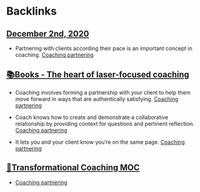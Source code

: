 
# Backlinks
## [December 2nd, 2020](<December 2nd, 2020.md>)
- Partnering with clients according their pace is an important concept in coaching. [Coaching partnering](<Coaching partnering.md>)

## [📚Books - The heart of laser-focused coaching](<📚Books - The heart of laser-focused coaching.md>)
-  Coaching involves forming a partnership with your client to help them move forward in ways that are authentically satisfying. [Coaching partnering](<Coaching partnering.md>)

- Coach knows how to create and demonstrate a collaborative relationship by providing context for questions and pertinent reflection. [Coaching partnering](<Coaching partnering.md>)

- It lets you and your client know you’re on the same page. [Coaching partnering](<Coaching partnering.md>)

## [🧭Transformational Coaching MOC](<🧭Transformational Coaching MOC.md>)
- [Coaching partnering](<Coaching partnering.md>)

